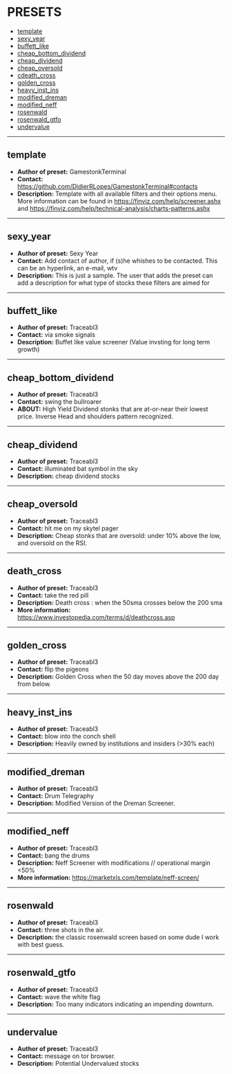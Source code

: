 # PRESETS

* [template](#template)
* [sexy_year](#sexy_year)
* [buffett_like](#traceabl3)
* [cheap_bottom_dividend](#traceabl3)
* [cheap_dividend](#traceabl3)
* [cheap_oversold](#traceabl3)
* [cdeath_cross](#traceabl3)
* [golden_cross](#traceabl3)
* [heavy_inst_ins](#traceabl3)
* [modified_dreman](#traceabl3)
* [modified_neff](#traceabl3)
* [rosenwald](#traceabl3)
* [rosenwald_gtfo](#traceabl3)
* [undervalue](#traceabl3)

---

## template

* **Author of preset:** GamestonkTerminal
* **Contact:** https://github.com/DidierRLopes/GamestonkTerminal#contacts
* **Description:** Template with all available filters and their options menu. More information can be found in https://finviz.com/help/screener.ashx and https://finviz.com/help/technical-analysis/charts-patterns.ashx

---

## sexy_year

* **Author of preset:** Sexy Year
* **Contact:** Add contact of author, if (s)he whishes to be contacted. This can be an hyperlink, an e-mail, wtv
* **Description:** This is just a sample. The user that adds the preset can add a description for what type of stocks these filters are aimed for

---

## buffett_like

* **Author of preset:** Traceabl3
* **Contact:** via smoke signals
* **Description:** Buffet like value screener (Value invsting for long term growth)

---

## cheap_bottom_dividend

* **Author of preset:** Traceabl3
* **Contact:** swing the bullroarer
* **ABOUT:** High Yield Dividend stonks that are at-or-near their lowest price. Inverse Head and shoulders pattern recognized. 

---

## cheap_dividend

* **Author of preset:** Traceabl3
* **Contact:** illuminated bat symbol in the sky
* **Description:** cheap dividend stocks

---

## cheap_oversold

* **Author of preset:** Traceabl3
* **Contact:** hit me on my skytel pager
* **Description:** Cheap stonks that are oversold: under 10% above the low, and oversold on the RSI. 

---

## death_cross

* **Author of preset:** Traceabl3
* **Contact:** take the red pill
* **Description:** Death cross : when the 50sma crosses below the 200 sma
* **More information:** https://www.investopedia.com/terms/d/deathcross.asp

---

## golden_cross

* **Author of preset:** Traceabl3
* **Contact:** flip the pigeons
* **Description:** Golden Cross when the 50 day moves above the 200 day from below. 

---

## heavy_inst_ins

* **Author of preset:** Traceabl3
* **Contact:** blow into the conch shell
* **Description:** Heavily owned by institutions and insiders (>30% each)

---

## modified_dreman
* **Author of preset:** Traceabl3
* **Contact:** Drum Telegraphy
* **Description:** Modified Version of the Dreman Screener.

---

## modified_neff

* **Author of preset:** Traceabl3
* **Contact:** bang the drums
* **Description:** Neff Screener with modifications // operational margin <50%
* **More information:** https://marketxls.com/template/neff-screen/

---

## rosenwald

* **Author of preset:** Traceabl3
* **Contact:** three shots in the air.
* **Description:** the classic rosenwald screen based on some dude I work with best guess.

---

## rosenwald_gtfo

* **Author of preset:** Traceabl3
* **Contact:** wave the white flag
* **Description:** Too many indicators indicating an impending downturn. 

---

## undervalue

* **Author of preset:** Traceabl3
* **Contact:** message on tor browser. 
* **Description:** Potential Undervalued stocks






